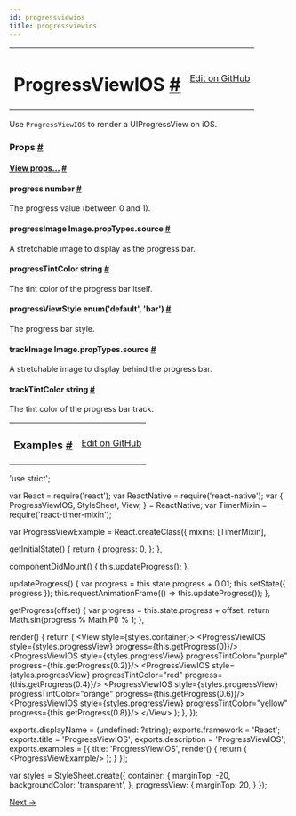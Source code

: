 ```yaml
---
id: progressviewios
title: progressviewios
---
```

<a id="content"></a><table width="100%"><tbody><tr><td><h1><a class="anchor" name="progressviewios"></a>ProgressViewIOS <a class="hash-link" href="docs/progressviewios.html#progressviewios">#</a></h1></td><td style="text-align:right;"><a target="_blank" href="https://github.com/facebook/react-native/blob/master/Libraries/Components/ProgressViewIOS/ProgressViewIOS.ios.js">Edit on GitHub</a></td></tr></tbody></table><div><div><p>Use <code>ProgressViewIOS</code> to render a UIProgressView on iOS.</p></div><h3><a class="anchor" name="props"></a>Props <a class="hash-link" href="docs/progressviewios.html#props">#</a></h3><div class="props"><div class="prop"><h4 class="propTitle"><a class="anchor" name="view"></a><a href="docs/view.html#props">View props...</a> <a class="hash-link" href="docs/progressviewios.html#view">#</a></h4></div><div class="prop"><h4 class="propTitle"><a class="anchor" name="progress"></a>progress <span class="propType">number</span> <a class="hash-link" href="docs/progressviewios.html#progress">#</a></h4><div><p>The progress value (between 0 and 1).</p></div></div><div class="prop"><h4 class="propTitle"><a class="anchor" name="progressimage"></a>progressImage <span class="propType">Image.propTypes.source</span> <a class="hash-link" href="docs/progressviewios.html#progressimage">#</a></h4><div><p>A stretchable image to display as the progress bar.</p></div></div><div class="prop"><h4 class="propTitle"><a class="anchor" name="progresstintcolor"></a>progressTintColor <span class="propType">string</span> <a class="hash-link" href="docs/progressviewios.html#progresstintcolor">#</a></h4><div><p>The tint color of the progress bar itself.</p></div></div><div class="prop"><h4 class="propTitle"><a class="anchor" name="progressviewstyle"></a>progressViewStyle <span class="propType">enum('default', 'bar')</span> <a class="hash-link" href="docs/progressviewios.html#progressviewstyle">#</a></h4><div><p>The progress bar style.</p></div></div><div class="prop"><h4 class="propTitle"><a class="anchor" name="trackimage"></a>trackImage <span class="propType">Image.propTypes.source</span> <a class="hash-link" href="docs/progressviewios.html#trackimage">#</a></h4><div><p>A stretchable image to display behind the progress bar.</p></div></div><div class="prop"><h4 class="propTitle"><a class="anchor" name="tracktintcolor"></a>trackTintColor <span class="propType">string</span> <a class="hash-link" href="docs/progressviewios.html#tracktintcolor">#</a></h4><div><p>The tint color of the progress bar track.</p></div></div></div></div><div><table width="100%"><tbody><tr><td><h3><a class="anchor" name="examples"></a>Examples <a class="hash-link" href="docs/progressviewios.html#examples">#</a></h3></td><td style="text-align:right;"><a target="_blank" href="https://github.com/facebook/react-native/blob/master/Examples/UIExplorer/ProgressViewIOSExample.js">Edit on GitHub</a></td></tr></tbody></table><div class="prism language-javascript"><span class="token string">'use strict'</span><span class="token punctuation">;</span>

<span class="token keyword">var</span> React <span class="token operator">=</span> <span class="token function">require<span class="token punctuation">(</span></span><span class="token string">'react'</span><span class="token punctuation">)</span><span class="token punctuation">;</span>
<span class="token keyword">var</span> ReactNative <span class="token operator">=</span> <span class="token function">require<span class="token punctuation">(</span></span><span class="token string">'react-native'</span><span class="token punctuation">)</span><span class="token punctuation">;</span>
<span class="token keyword">var</span> <span class="token punctuation">{</span>
  ProgressViewIOS<span class="token punctuation">,</span>
  StyleSheet<span class="token punctuation">,</span>
  View<span class="token punctuation">,</span>
<span class="token punctuation">}</span> <span class="token operator">=</span> ReactNative<span class="token punctuation">;</span>
<span class="token keyword">var</span> TimerMixin <span class="token operator">=</span> <span class="token function">require<span class="token punctuation">(</span></span><span class="token string">'react-timer-mixin'</span><span class="token punctuation">)</span><span class="token punctuation">;</span>

<span class="token keyword">var</span> ProgressViewExample <span class="token operator">=</span> React<span class="token punctuation">.</span><span class="token function">createClass<span class="token punctuation">(</span></span><span class="token punctuation">{</span>
  mixins<span class="token punctuation">:</span> <span class="token punctuation">[</span>TimerMixin<span class="token punctuation">]</span><span class="token punctuation">,</span>

  <span class="token function">getInitialState<span class="token punctuation">(</span></span><span class="token punctuation">)</span> <span class="token punctuation">{</span>
    <span class="token keyword">return</span> <span class="token punctuation">{</span>
      progress<span class="token punctuation">:</span> <span class="token number">0</span><span class="token punctuation">,</span>
    <span class="token punctuation">}</span><span class="token punctuation">;</span>
  <span class="token punctuation">}</span><span class="token punctuation">,</span>

  <span class="token function">componentDidMount<span class="token punctuation">(</span></span><span class="token punctuation">)</span> <span class="token punctuation">{</span>
    <span class="token keyword">this</span><span class="token punctuation">.</span><span class="token function">updateProgress<span class="token punctuation">(</span></span><span class="token punctuation">)</span><span class="token punctuation">;</span>
  <span class="token punctuation">}</span><span class="token punctuation">,</span>

  <span class="token function">updateProgress<span class="token punctuation">(</span></span><span class="token punctuation">)</span> <span class="token punctuation">{</span>
    <span class="token keyword">var</span> progress <span class="token operator">=</span> <span class="token keyword">this</span><span class="token punctuation">.</span>state<span class="token punctuation">.</span>progress <span class="token operator">+</span> <span class="token number">0.01</span><span class="token punctuation">;</span>
    <span class="token keyword">this</span><span class="token punctuation">.</span><span class="token function">setState<span class="token punctuation">(</span></span><span class="token punctuation">{</span> progress <span class="token punctuation">}</span><span class="token punctuation">)</span><span class="token punctuation">;</span>
    <span class="token keyword">this</span><span class="token punctuation">.</span><span class="token function">requestAnimationFrame<span class="token punctuation">(</span></span><span class="token punctuation">(</span><span class="token punctuation">)</span> <span class="token operator">=</span><span class="token operator">&gt;</span> <span class="token keyword">this</span><span class="token punctuation">.</span><span class="token function">updateProgress<span class="token punctuation">(</span></span><span class="token punctuation">)</span><span class="token punctuation">)</span><span class="token punctuation">;</span>
  <span class="token punctuation">}</span><span class="token punctuation">,</span>

  <span class="token function">getProgress<span class="token punctuation">(</span></span>offset<span class="token punctuation">)</span> <span class="token punctuation">{</span>
    <span class="token keyword">var</span> progress <span class="token operator">=</span> <span class="token keyword">this</span><span class="token punctuation">.</span>state<span class="token punctuation">.</span>progress <span class="token operator">+</span> offset<span class="token punctuation">;</span>
    <span class="token keyword">return</span> Math<span class="token punctuation">.</span><span class="token function">sin<span class="token punctuation">(</span></span>progress <span class="token operator">%</span> Math<span class="token punctuation">.</span>PI<span class="token punctuation">)</span> <span class="token operator">%</span> <span class="token number">1</span><span class="token punctuation">;</span>
  <span class="token punctuation">}</span><span class="token punctuation">,</span>

  <span class="token function">render<span class="token punctuation">(</span></span><span class="token punctuation">)</span> <span class="token punctuation">{</span>
    <span class="token keyword">return</span> <span class="token punctuation">(</span>
      &lt;View style<span class="token operator">=</span><span class="token punctuation">{</span>styles<span class="token punctuation">.</span>container<span class="token punctuation">}</span><span class="token operator">&gt;</span>
        &lt;ProgressViewIOS style<span class="token operator">=</span><span class="token punctuation">{</span>styles<span class="token punctuation">.</span>progressView<span class="token punctuation">}</span> progress<span class="token operator">=</span><span class="token punctuation">{</span><span class="token keyword">this</span><span class="token punctuation">.</span><span class="token function">getProgress<span class="token punctuation">(</span></span><span class="token number">0</span><span class="token punctuation">)</span><span class="token punctuation">}</span><span class="token operator">/</span><span class="token operator">&gt;</span>
        &lt;ProgressViewIOS style<span class="token operator">=</span><span class="token punctuation">{</span>styles<span class="token punctuation">.</span>progressView<span class="token punctuation">}</span> progressTintColor<span class="token operator">=</span><span class="token string">"purple"</span> progress<span class="token operator">=</span><span class="token punctuation">{</span><span class="token keyword">this</span><span class="token punctuation">.</span><span class="token function">getProgress<span class="token punctuation">(</span></span><span class="token number">0.2</span><span class="token punctuation">)</span><span class="token punctuation">}</span><span class="token operator">/</span><span class="token operator">&gt;</span>
        &lt;ProgressViewIOS style<span class="token operator">=</span><span class="token punctuation">{</span>styles<span class="token punctuation">.</span>progressView<span class="token punctuation">}</span> progressTintColor<span class="token operator">=</span><span class="token string">"red"</span> progress<span class="token operator">=</span><span class="token punctuation">{</span><span class="token keyword">this</span><span class="token punctuation">.</span><span class="token function">getProgress<span class="token punctuation">(</span></span><span class="token number">0.4</span><span class="token punctuation">)</span><span class="token punctuation">}</span><span class="token operator">/</span><span class="token operator">&gt;</span>
        &lt;ProgressViewIOS style<span class="token operator">=</span><span class="token punctuation">{</span>styles<span class="token punctuation">.</span>progressView<span class="token punctuation">}</span> progressTintColor<span class="token operator">=</span><span class="token string">"orange"</span> progress<span class="token operator">=</span><span class="token punctuation">{</span><span class="token keyword">this</span><span class="token punctuation">.</span><span class="token function">getProgress<span class="token punctuation">(</span></span><span class="token number">0.6</span><span class="token punctuation">)</span><span class="token punctuation">}</span><span class="token operator">/</span><span class="token operator">&gt;</span>
        &lt;ProgressViewIOS style<span class="token operator">=</span><span class="token punctuation">{</span>styles<span class="token punctuation">.</span>progressView<span class="token punctuation">}</span> progressTintColor<span class="token operator">=</span><span class="token string">"yellow"</span> progress<span class="token operator">=</span><span class="token punctuation">{</span><span class="token keyword">this</span><span class="token punctuation">.</span><span class="token function">getProgress<span class="token punctuation">(</span></span><span class="token number">0.8</span><span class="token punctuation">)</span><span class="token punctuation">}</span><span class="token operator">/</span><span class="token operator">&gt;</span>
      &lt;<span class="token operator">/</span>View<span class="token operator">&gt;</span>
    <span class="token punctuation">)</span><span class="token punctuation">;</span>
  <span class="token punctuation">}</span><span class="token punctuation">,</span>
<span class="token punctuation">}</span><span class="token punctuation">)</span><span class="token punctuation">;</span>

exports<span class="token punctuation">.</span>displayName <span class="token operator">=</span> <span class="token punctuation">(</span>undefined<span class="token punctuation">:</span> <span class="token operator">?</span>string<span class="token punctuation">)</span><span class="token punctuation">;</span>
exports<span class="token punctuation">.</span>framework <span class="token operator">=</span> <span class="token string">'React'</span><span class="token punctuation">;</span>
exports<span class="token punctuation">.</span>title <span class="token operator">=</span> <span class="token string">'ProgressViewIOS'</span><span class="token punctuation">;</span>
exports<span class="token punctuation">.</span>description <span class="token operator">=</span> <span class="token string">'ProgressViewIOS'</span><span class="token punctuation">;</span>
exports<span class="token punctuation">.</span>examples <span class="token operator">=</span> <span class="token punctuation">[</span><span class="token punctuation">{</span>
  title<span class="token punctuation">:</span> <span class="token string">'ProgressViewIOS'</span><span class="token punctuation">,</span>
  <span class="token function">render<span class="token punctuation">(</span></span><span class="token punctuation">)</span> <span class="token punctuation">{</span>
    <span class="token keyword">return</span> <span class="token punctuation">(</span>
      &lt;ProgressViewExample<span class="token operator">/</span><span class="token operator">&gt;</span>
    <span class="token punctuation">)</span><span class="token punctuation">;</span>
  <span class="token punctuation">}</span>
<span class="token punctuation">}</span><span class="token punctuation">]</span><span class="token punctuation">;</span>

<span class="token keyword">var</span> styles <span class="token operator">=</span> StyleSheet<span class="token punctuation">.</span><span class="token function">create<span class="token punctuation">(</span></span><span class="token punctuation">{</span>
  container<span class="token punctuation">:</span> <span class="token punctuation">{</span>
    marginTop<span class="token punctuation">:</span> <span class="token operator">-</span><span class="token number">20</span><span class="token punctuation">,</span>
    backgroundColor<span class="token punctuation">:</span> <span class="token string">'transparent'</span><span class="token punctuation">,</span>
  <span class="token punctuation">}</span><span class="token punctuation">,</span>
  progressView<span class="token punctuation">:</span> <span class="token punctuation">{</span>
    marginTop<span class="token punctuation">:</span> <span class="token number">20</span><span class="token punctuation">,</span>
  <span class="token punctuation">}</span>
<span class="token punctuation">}</span><span class="token punctuation">)</span><span class="token punctuation">;</span></div></div><div class="docs-prevnext"><a class="docs-next" href="docs/refreshcontrol.html#content">Next →</a></div>